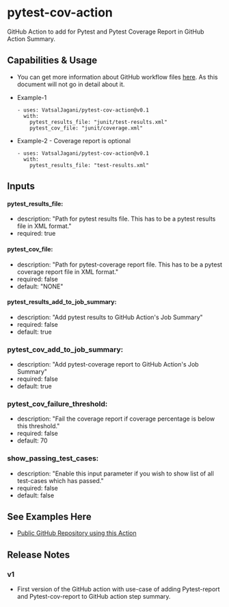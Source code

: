 # pytest-cov-action
GitHub Action to add for Pytest and Pytest Coverage Report in GitHub Action Summary.


## Capabilities & Usage

* You can get more information about GitHub workflow files [here](https://docs.github.com/en/actions/learn-github-actions/workflow-syntax-for-github-actions). As this document will not go in detail about it.

* Example-1
    ```
    - uses: VatsalJagani/pytest-cov-action@v0.1
      with:
        pytest_results_file: "junit/test-results.xml"
        pytest_cov_file: "junit/coverage.xml"
    ```

* Example-2 - Coverage report is optional
    ```
    - uses: VatsalJagani/pytest-cov-action@v0.1
      with:
        pytest_results_file: "test-results.xml"
    ```



## Inputs

#### pytest_results_file:
* description: "Path for pytest results file. This has to be a pytest results file in XML format."
* required: true

#### pytest_cov_file:
* description: "Path for pytest-coverage report file. This has to be a pytest coverage report file in XML format."
* required: false
* default: "NONE"

#### pytest_results_add_to_job_summary:
* description: "Add pytest results to GitHub Action's Job Summary"
* required: false
* default: true

### pytest_cov_add_to_job_summary:
* description: "Add pytest-coverage report to GitHub Action's Job Summary"
* required: false
* default: true

### pytest_cov_failure_threshold:
* description: "Fail the coverage report if coverage percentage is below this threshold."
* required: false
* default: 70

### show_passing_test_cases:
* description: "Enable this input parameter if you wish to show list of all test-cases which has passed."
* required: false
* default: false



## See Examples Here
* [Public GitHub Repository using this Action](https://github.com/VatsalJagani/pytest-cov-action/network/dependents)


## Release Notes

### v1
* First version of the GitHub action with use-case of adding Pytest-report and Pytest-cov-report to GitHub action step summary.
